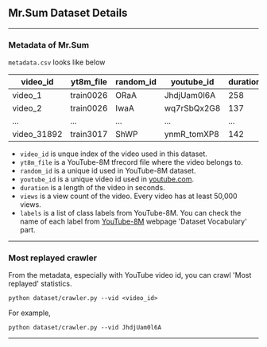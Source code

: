 ## Mr.Sum Dataset Details
------
### Metadata of Mr.Sum

 `metadata.csv` looks like below

| video_id | yt8m_file | random_id | youtube_id   | duration | views  | labels         |
|----------|-----------|-----------|--------------|----------|--------|----------------|
| video_1  | train0026 | ORaA      | JhdjUam0l6A  | 258      | 84554  | [8]            |
| video_2  | train0026 | IwaA      | wq7rSbQx2G8  | 137      | 170768 | [11...]        |
| ...      | ...       | ...       | ...          | ...      | ...    | ...            |
| video_31892  | train3017 | ShWP | ynmR_tomXP8 | 142 | 59651 | [5..] |

- `video_id` is unque index of the video used in this dataset.
- `yt8m_file` is a YouTube-8M tfrecord file where the video belongs to.
- `random_id` is a unique id used in YouTube-8M dataset.
- `youtube_id` is a unique video id used in [youtube.com](youtube.com).
- `duration` is a length of the video in seconds.
- `views` is a view count of the video. Every video has at least 50,000 views.
- `labels` is a list of class labels from YouTube-8M. You can check the name of each label from [YouTube-8M](https://research.google.com/youtube8m/) webpage 'Dataset Vocabulary' part.

----

### Most replayed crawler

From the metadata, especially with YouTube video id, you can crawl 'Most replayed' statistics.

```
python dataset/crawler.py --vid <video_id>
```
For example,
```
python dataset/crawler.py --vid JhdjUam0l6A
```
----
